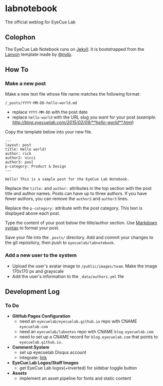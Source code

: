 # labnotebook

The official weblog for EyeCue Lab

## Colophon

The EyeCue Lab Notebook runs on [Jekyll](http://jekyllrb.com/). It is bootstrapped from the [Lanyon](http://github.com/poole/lanyon) template made by [@mdo](http://twitter.com/mdo).

## How To

### Make a new post

Make a new text file whose file name matches the following format:

`/_posts/YYYY-MM-DD-hello-world.md`

- replace `YYYY-MM-DD` with the post date
- replace `hello-world` with the URL slug you want for your post (*example: http://blog.eyecuelab.com/2015/02/09/**hello-world**.html*)

Copy the template below into your new file. 

```
---
layout: post
title: Hello world!
author: rick
author2: nicci
author3: paul
p-category: Product & Design
---

Hello! This is a sample post for the EyeCue Lab Notebook. 

```

Replace the `title:` and `author:` attributes in the top section with the post title and author names. Posts can have up to three authors. If you have fewer authors, you can remove the `author2` and `author3` lines.

Replace the `p-category:` attribute with the post category. This text is displayed above each post.

Type the content of your post below the title/author section. Use [Markdown syntax](https://help.github.com/articles/markdown-basics/) to format your post.

Save your file into the `_posts/` directory. Add and commit your changes to the git repository, then push to `eyecuelab/labnotebook`.

### Add a new user to the system

- Upload the user's avatar image to `/public/images/team`. Make the image 170x170 px and grayscale
- Add the user's information to the `_data/authors.yml` file

## Development Log

### To Do

- **GitHub Pages Configuration**
  - need an `eyecuelab/eyecuelab.github.io` repo with CNAME `eyecuelab.com` 
  - need an `eyecuelab/labnotes` repo with CNAME `blog.eyecuelab.com`
  - need to set up a CNAME record for `blog.eyecuelab.com` that points to `eyecuelab.github.io.`
- **Comment System**
  - set up eyecuelab Disqus account
  - integrate: [link](https://help.disqus.com/customer/portal/articles/472138-jekyll-installation-instructions)
- **EyeCue Lab Logos/Staff Images**
  - get EyeCue Lab logos(+inverted) for sidebar toggle button
- **Assets**
  - implement an asset pipeline for fonts and static content

